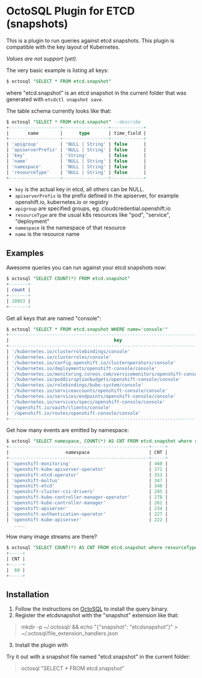 # OctoSQL Plugin for ETCD (snapshots)

This is a plugin to run queries against etcd snapshots. This plugin is compatible with the key layout of Kubernetes.

*Values are not support (yet).*

The very basic example is listing all keys:

```sql
$ octosql "SELECT * FROM etcd.snapshot"
```

where "etcd.snapshot" is an etcd snapshot in the current folder that was generated with `etcdctl snapshot save`.

The table schema currently looks like that:

```sql
$ octosql "SELECT * FROM etcd.snapshot" --describe
+-------------------+-----------------+------------+
|       name        |      type       | time_field |
+-------------------+-----------------+------------+
| 'apigroup'        | 'NULL | String' | false      |
| 'apiserverPrefix' | 'NULL | String' | false      |
| 'key'             | 'String'        | false      |
| 'name'            | 'NULL | String' | false      |
| 'namespace'       | 'NULL | String' | false      |
| 'resourceType'    | 'NULL | String' | false      |
+-------------------+-----------------+------------+
```

* `key` is the actual key in etcd, all others can be NULL.
* `apiserverPrefix` is the prefix defined in the apiserver, for example openshift.io, kubernetes.io or registry
* `apigroup` are specified groups, eg. cloudcredential.openshift.io
* `resourceType` are the usual k8s resources like "pod", "service", "deployment"
* `namespace` is the namespace of that resource
* `name` is the resource name


## Examples

Awesome queries you can run against your etcd snapshots now:

```sql
$ octosql "SELECT COUNT(*) FROM etcd.snapshot"
+-------+
| count |
+-------+
| 10953 |
+-------+
```

Get all keys that are named "console":

```sql
$ octosql "SELECT * FROM etcd.snapshot WHERE name='console'"
+----------------------------------------------------------------------------------+-----------------+-------------------------+------------------------+---------------------+-----------+
|                                       key                                        | apiserverPrefix |        apigroup         |      resourceType      |      namespace      |   name    |
+----------------------------------------------------------------------------------+-----------------+-------------------------+------------------------+---------------------+-----------+
| '/kubernetes.io/clusterrolebindings/console'                                     | 'kubernetes.io' | <null>                  | 'clusterrolebindings'  | <null>              | 'console' |
| '/kubernetes.io/clusterroles/console'                                            | 'kubernetes.io' | <null>                  | 'clusterroles'         | <null>              | 'console' |
| '/kubernetes.io/config.openshift.io/clusteroperators/console'                    | 'kubernetes.io' | <null>                  | 'config.openshift.io'  | 'clusteroperators'  | 'console' |
| '/kubernetes.io/deployments/openshift-console/console'                           | 'kubernetes.io' | <null>                  | 'deployments'          | 'openshift-console' | 'console' |
| '/kubernetes.io/monitoring.coreos.com/servicemonitors/openshift-console/console' | 'kubernetes.io' | 'monitoring.coreos.com' | 'servicemonitors'      | 'openshift-console' | 'console' |
| '/kubernetes.io/poddisruptionbudgets/openshift-console/console'                  | 'kubernetes.io' | <null>                  | 'poddisruptionbudgets' | 'openshift-console' | 'console' |
| '/kubernetes.io/rolebindings/kube-system/console'                                | 'kubernetes.io' | <null>                  | 'rolebindings'         | 'kube-system'       | 'console' |
| '/kubernetes.io/serviceaccounts/openshift-console/console'                       | 'kubernetes.io' | <null>                  | 'serviceaccounts'      | 'openshift-console' | 'console' |
| '/kubernetes.io/services/endpoints/openshift-console/console'                    | 'kubernetes.io' | 'services'              | 'endpoints'            | 'openshift-console' | 'console' |
| '/kubernetes.io/services/specs/openshift-console/console'                        | 'kubernetes.io' | 'services'              | 'specs'                | 'openshift-console' | 'console' |
| '/openshift.io/oauth/clients/console'                                            | 'openshift.io'  | <null>                  | 'oauth'                | 'clients'           | 'console' |
| '/openshift.io/routes/openshift-console/console'                                 | 'openshift.io'  | <null>                  | 'routes'               | 'openshift-console' | 'console' |
+----------------------------------------------------------------------------------+-----------------+-------------------------+------------------------+---------------------+-----------+
```

Get how many events are emitted by namespace:

```sql
$ octosql "SELECT namespace, COUNT(*) AS CNT FROM etcd.snapshot where resourceType='events' GROUP BY namespace ORDER BY CNT DESC"
+----------------------------------------------------+-----+
|                     namespace                      | CNT |
+----------------------------------------------------+-----+
| 'openshift-monitoring'                             | 460 |
| 'openshift-kube-apiserver-operator'                | 371 |
| 'openshift-etcd-operator'                          | 353 |
| 'openshift-multus'                                 | 347 |
| 'openshift-etcd'                                   | 340 |
| 'openshift-cluster-csi-drivers'                    | 285 |
| 'openshift-kube-controller-manager-operator'       | 278 |
| 'openshift-kube-controller-manager'                | 261 |
| 'openshift-apiserver'                              | 234 |
| 'openshift-authentication-operator'                | 227 |
| 'openshift-kube-apiserver'                         | 222 |
   ....    
```

How many image streams are there?

```sql
$ octosql "SELECT COUNT(*) AS CNT FROM etcd.snapshot where resourceType='imagestreams'  ORDER BY CNT DESC"
+-----+
| CNT |
+-----+
|  60 |
+-----+
```

## Installation

1. Follow the instructions on [OctoSQL](https://github.com/cube2222/octosql) to install the query binary.
2. Register the etcdsnapshot with the "snapshot" extension like that:
> mkdir -p ~/.octosql/ && echo "{\"snapshot\": \"etcdsnapshot\"}" > ~/.octosql/file_extension_handlers.json
3. Install the plugin with


Try it out with a snapshot file named "etcd.snapshot" in the current folder: 
> octosql "SELECT * FROM etcd.snapshot"
